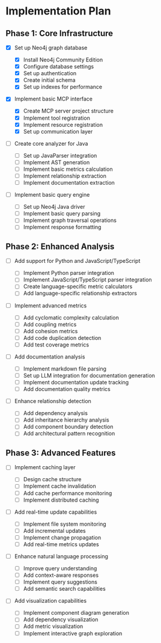 # Implementation Plan

## Phase 1: Core Infrastructure

- [x] Set up Neo4j graph database

  - [x] Install Neo4j Community Edition
  - [x] Configure database settings
  - [x] Set up authentication
  - [x] Create initial schema
  - [x] Set up indexes for performance

- [x] Implement basic MCP interface

  - [x] Create MCP server project structure
  - [x] Implement tool registration
  - [x] Implement resource registration
  - [x] Set up communication layer

- [ ] Create core analyzer for Java

  - [ ] Set up JavaParser integration
  - [ ] Implement AST generation
  - [ ] Implement basic metrics calculation
  - [ ] Implement relationship extraction
  - [ ] Implement documentation extraction

- [ ] Implement basic query engine
  - [ ] Set up Neo4j Java driver
  - [ ] Implement basic query parsing
  - [ ] Implement graph traversal operations
  - [ ] Implement response formatting

## Phase 2: Enhanced Analysis

- [ ] Add support for Python and JavaScript/TypeScript

  - [ ] Implement Python parser integration
  - [ ] Implement JavaScript/TypeScript parser integration
  - [ ] Create language-specific metric calculators
  - [ ] Add language-specific relationship extractors

- [ ] Implement advanced metrics

  - [ ] Add cyclomatic complexity calculation
  - [ ] Add coupling metrics
  - [ ] Add cohesion metrics
  - [ ] Add code duplication detection
  - [ ] Add test coverage metrics

- [ ] Add documentation analysis

  - [ ] Implement markdown file parsing
  - [ ] Set up LLM integration for documentation generation
  - [ ] Implement documentation update tracking
  - [ ] Add documentation quality metrics

- [ ] Enhance relationship detection
  - [ ] Add dependency analysis
  - [ ] Add inheritance hierarchy analysis
  - [ ] Add component boundary detection
  - [ ] Add architectural pattern recognition

## Phase 3: Advanced Features

- [ ] Implement caching layer

  - [ ] Design cache structure
  - [ ] Implement cache invalidation
  - [ ] Add cache performance monitoring
  - [ ] Implement distributed caching

- [ ] Add real-time update capabilities

  - [ ] Implement file system monitoring
  - [ ] Add incremental updates
  - [ ] Implement change propagation
  - [ ] Add real-time metrics updates

- [ ] Enhance natural language processing

  - [ ] Improve query understanding
  - [ ] Add context-aware responses
  - [ ] Implement query suggestions
  - [ ] Add semantic search capabilities

- [ ] Add visualization capabilities
  - [ ] Implement component diagram generation
  - [ ] Add dependency visualization
  - [ ] Add metric visualization
  - [ ] Implement interactive graph exploration
